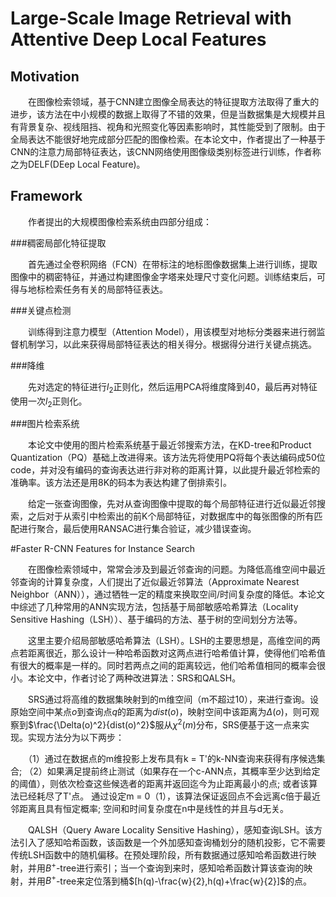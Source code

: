 # Large-Scale Image Retrieval with Attentive Deep Local Features

## Motivation

　　在图像检索领域，基于CNN建立图像全局表达的特征提取方法取得了重大的进步，该方法在中小规模的数据上取得了不错的效果，但是当数据集是大规模并且有背景复杂、视线阻挡、视角和光照变化等因素影响时，其性能受到了限制。由于全局表达不能很好地完成部分匹配的图像检索。在本论文中，作者提出了一种基于CNN的注意力局部特征表达，该CNN网络使用图像级类别标签进行训练，作者称之为DELF(DEep Local Feature)。

## Framework

　　作者提出的大规模图像检索系统由四部分组成：

###稠密局部化特征提取

　　首先通过全卷积网络（FCN）在带标注的地标图像数据集上进行训练，提取图像中的稠密特征，并通过构建图像金字塔来处理尺寸变化问题。训练结束后，可得与地标检索任务有关的局部特征表达。

###关键点检测

　　训练得到注意力模型（Attention Model），用该模型对地标分类器来进行弱监督机制学习，以此来获得局部特征表达的相关得分。根据得分进行关键点挑选。

###降维

　　先对选定的特征进行$l_2$正则化，然后运用PCA将维度降到40，最后再对特征使用一次$l_2$正则化。

###图片检索系统

　　本论文中使用的图片检索系统基于最近邻搜索方法，在KD-tree和Product Quantization（PQ）基础上改进得来。该方法先将使用PQ将每个表达编码成50位code，并对没有编码的查询表达进行非对称的距离计算，以此提升最近邻检索的准确率。该方法还是用8K的码本为表达构建了倒排索引。

　　给定一张查询图像，先对从查询图像中提取的每个局部特征进行近似最近邻搜索，之后对于从索引中检索出的前K个局部特征，对数据库中的每张图像的所有匹配进行聚合，最后使用RANSAC进行集合验证，减少错误查询。

#Faster R-CNN Features for Instance Search

　　在图像检索领域中，常常会涉及到最近邻查询的问题。为降低高维空间中最近邻查询的计算复杂度，人们提出了近似最近邻算法（Approximate Nearest Neighbor（ANN）），通过牺牲一定的精度来换取空间/时间复杂度的降低。本论文中综述了几种常用的ANN实现方法，包括基于局部敏感哈希算法（Locality Sensitive Hashing（LSH））、基于编码的方法、基于树的空间划分方法等。

　　这里主要介绍局部敏感哈希算法（LSH）。LSH的主要思想是，高维空间的两点若距离很近，那么设计一种哈希函数对这两点进行哈希值计算，使得他们哈希值有很大的概率是一样的。同时若两点之间的距离较远，他们哈希值相同的概率会很小。本论文中，作者讨论了两种改进算法：SRS和QALSH。

　　SRS通过将高维的数据集映射到的m维空间（m不超过10），来进行查询。设原始空间中某点$o$到查询点$q$的距离为$dist(o)$，映射空间中该距离为$\Delta(o)$，则可观察到$\frac{\Delta(o)^2}{dist(o)^2}$服从$\chi^2(m)$分布，SRS便基于这一点来实现。实现方法分为以下两步：

　　（1）通过在数据点的m维投影上发布具有k = T'的k-NN查询来获得有序候选集合; （2）如果满足提前终止测试（如果存在一个c-ANN点，其概率至少达到给定的阈值），则依次检查这些候选者的距离并返回迄今为止距离最小的点; 或者该算法已经耗尽了T'点。 通过设定m = 0（1），该算法保证返回点不会远离c倍于最近邻距离且具有恒定概率; 空间和时间复杂度在n中是线性的并且与d无关。

　　QALSH（Query Aware Locality Sensitive Hashing），感知查询LSH。该方法引入了感知哈希函数，该函数是一个外加感知查询桶划分的随机投影，它不需要传统LSH函数中的随机偏移。在预处理阶段，所有数据通过感知哈希函数进行映射，并用$B^+$-tree进行索引；当一个查询到来时，感知哈希函数计算该查询的映射，并用$B^+$-tree来定位落到桶$[h(q)-\frac{w}{2},h(q)+\frac{w}{2}]$的点。